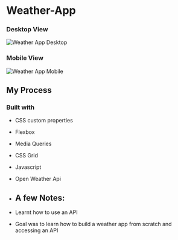 # Weather-App
### Desktop View
![Weather App Desktop](https://github.com/Liberator-I/Weather-App/assets/25612068/9bae9d18-5a29-44ff-ab33-0be2fd7d044f)

### Mobile View
![Weather App Mobile](https://github.com/Liberator-I/Weather-App/assets/25612068/8351305d-910a-4983-9233-f31c330a4161)

## My Process

### Built with
- CSS custom properties
- Flexbox
- Media Queries
- CSS Grid
- Javascript
- Open Weather Api

- ## A few Notes:
- Learnt how to use an API
- Goal was to learn how to build a weather app from scratch and accessing an API
